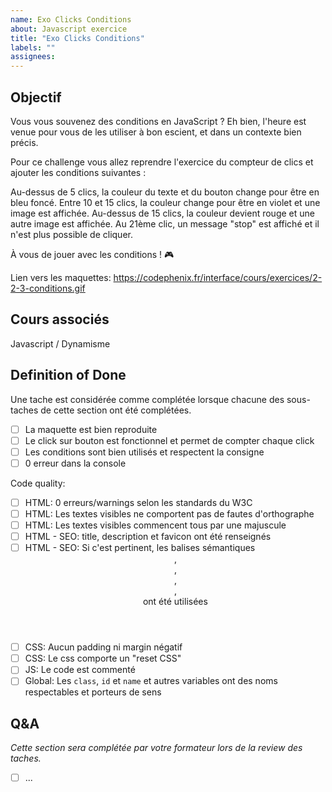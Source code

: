 ```yaml
---
name: Exo Clicks Conditions
about: Javascript exercice
title: "Exo Clicks Conditions"
labels: ""
assignees:
---
```


## Objectif

Vous vous souvenez des conditions en JavaScript ? Eh bien, l'heure est venue pour vous de les utiliser à bon escient, et dans un contexte bien précis.

Pour ce challenge vous allez reprendre l'exercice du compteur de clics et ajouter les conditions suivantes :

Au-dessus de 5 clics, la couleur du texte et du bouton change pour être en bleu foncé.
Entre 10 et 15 clics, la couleur change pour être en violet et une image est affichée.
Au-dessus de 15 clics, la couleur devient rouge et une autre image est affichée.
Au 21ème clic, un message "stop" est affiché et il n'est plus possible de cliquer.

À vous de jouer avec les conditions ! 🎮



Lien vers les maquettes: https://codephenix.fr/interface/cours/exercices/2-2-3-conditions.gif

## Cours associés

Javascript / Dynamisme

## Definition of Done

Une tache est considérée comme complétée lorsque chacune des sous-taches de cette section ont été complétées.

- [ ] La maquette est bien reproduite
- [ ] Le click sur bouton est fonctionnel et permet de compter chaque click
- [ ] Les conditions sont bien utilisés et respectent la consigne 
- [ ] 0 erreur dans la console

<!-- CODE_QUALITY_START -->
Code quality:

- [ ] HTML: 0 erreurs/warnings selon les standards du W3C
- [ ] HTML: Les textes visibles ne comportent pas de fautes d'orthographe
- [ ] HTML: Les textes visibles commencent tous par une majuscule
- [ ] HTML - SEO: title, description et favicon ont été renseignés
- [ ] HTML - SEO: Si c'est pertinent, les balises sémantiques <header>, <footer>, <main>, <nav>, <section> ont été utilisées
- [ ] CSS: Aucun padding ni margin négatif
- [ ] CSS: Le css comporte un "reset CSS"
- [ ] JS: Le code est commenté
- [ ] Global: Les `class`, `id` et `name` et autres variables ont des noms respectables et porteurs de sens

<!-- CODE_QUALITY_END -->

## Q&A

_Cette section sera complétée par votre formateur lors de la review des taches._

- [ ] ...


